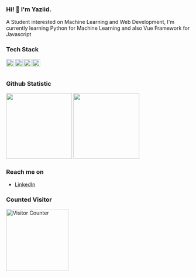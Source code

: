 ### Hi! 👋 I'm Yaziid.

A Student interested on Machine Learning and Web Development, I'm currently learning Python for Machine Learning and also Vue Framework for Javascript

### Tech Stack
<a href="#"><img align="left" alt="JavaScript" title="JavaScript" width="21px" src="https://upload.wikimedia.org/wikipedia/commons/9/99/Unofficial_JavaScript_logo_2.svg" /></a>
<a href="#"><img align="left" alt="Vue" title="Vue" width="21px" src="https://upload.wikimedia.org/wikipedia/commons/9/95/Vue.js_Logo_2.svg" /></a>
<a href="#"><img align="left" alt="Quasar" title="Quasar" width="21px" src="https://upload.wikimedia.org/wikipedia/en/2/29/Quasar_Logo.png" /></a>
<a href="#"><img align="left" alt="Python" title="Python" width="21px" src="https://upload.wikimedia.org/wikipedia/commons/c/c3/Python-logo-notext.svg" /></a>
<br>
<br>

### Github Statistic
<p align="left">
  <img height="180em" src="https://github-readme-stats-eight-theta.vercel.app/api?username=bhayazeed&show_icons=true&theme=algolia&include_all_commits=true&count_private=true"/>
  <img height="180em" src="https://github-readme-stats-eight-theta.vercel.app/api/top-langs/?username=bhayazeed&layout=compact&langs_count=8&theme=algolia"/>
</a>
</p>

### Reach me on
- <a href="https://www.linkedin.com/in/m-bhayaziid-amalin-b8839a2a0/">LinkedIn</a>

### Counted Visitor
  <a href="https://github.com/Bhayazeed"><img height="170px" src="https://count.getloli.com/get/@:Bhayazeed?theme=asoul" alt="Visitor Counter" /></a>


<!---
Bhayazeed/Bhayazeed is a ✨ special ✨ repository because its `README.md` (this file) appears on your GitHub profile.
You can click the Preview link to take a look at your changes.
--->
